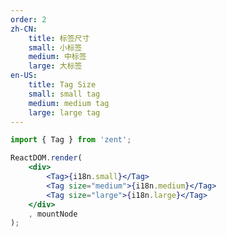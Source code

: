 ```yaml
---
order: 2
zh-CN:
	title: 标签尺寸
	small: 小标签
	medium: 中标签
	large: 大标签
en-US:
	title: Tag Size
	small: small tag
	medium: medium tag
	large: large tag
---
```


```jsx
import { Tag } from 'zent';

ReactDOM.render(
	<div>
		<Tag>{i18n.small}</Tag>
		<Tag size="medium">{i18n.medium}</Tag>
		<Tag size="large">{i18n.large}</Tag>
	</div>
	, mountNode
);
```

<style>
.zent-tag{
	margin: 0 10px 5px 0;
}
</style>
